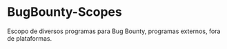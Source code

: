 # BugBounty-Scopes
Escopo de diversos programas para Bug Bounty, programas externos, fora de plataformas.
